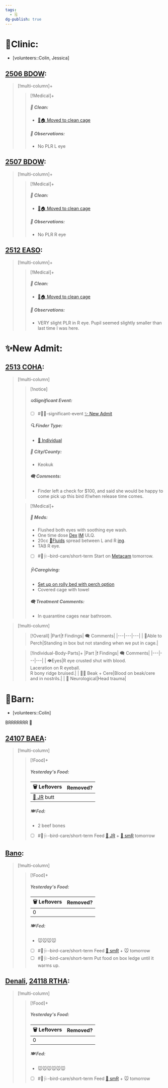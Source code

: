 ```yaml
---
tags:
  - 🗒️
dg-publish: true
---
```


# 🏥Clinic:
- [volunteers::Colin, Jessica]

## [2506 BDOW](../RARE%20Birds/2506%20BDOW.md):
> [!multi-column]+
>
>> [!Medical]+
>>##### 🫧 Clean:
>> - [🧼🏠 Moved to clean cage](../Admin/Codes/Moved%20to%20clean%20cage.md)
>>
>> ##### 🔭 Observations:
>> - No PLR L eye

## [2507 BDOW](../RARE%20Birds/2507%20BDOW.md):
> [!multi-column]+
>
>> [!Medical]+
>>##### 🫧 Clean:
>> - [🧼🏠 Moved to clean cage](../Admin/Codes/Moved%20to%20clean%20cage.md)
>>
>> ##### 🔭 Observations:
>> - No PLR R eye

## [2512 EASO](../RARE%20Birds/2512%20EASO.md):
> [!multi-column]+
>
>> [!Medical]+
>>##### 🫧 Clean:
>> - [🧼🏠 Moved to clean cage](../Admin/Codes/Moved%20to%20clean%20cage.md)
>>
>> ##### 🔭 Observations:
>> - VERY slight PLR in R eye. Pupil seemed slightly smaller than last time I was here.

# ✨New Admit:

## [2513 COHA](../RARE%20Birds/2513%20COHA.md):
> [!multi-column]
>
>> [!notice]
>> ##### 💥Significant Event:
>> - [ ] #🦅💥-significant-event [✨ New Admit](../Admin/Codes/New%20Admit.md)
>>
>> ##### 🔍 Finder Type:
>> - [🧑 Individual](../Admin/Codes/Individual.md)
>>
>> ##### 🌆 City/County:
>> - Keokuk
>>
>>##### 🗨️ Comments:
>>- Finder left a check for $100, and said she would be happy to come pick up this bird if/when release time comes.
>
>> [!Medical]+
>> ##### 💊 Meds:
>> - Flushed both eyes with soothing eye wash.
>> - One time dose [Dex](../Admin/Codes/Medication/Dexamethasone.md) [IM](../Admin/Codes/Intramuscular.md) ULQ.
>> - 20cc [💉Fluids](../Admin/Codes/Medication/Fluids.md) spread between L and R [ing](../Admin/Codes/inguinals.md).
>> - TAB R eye.
>> - [ ] #🦅🩺-bird-care/short-term Start on [Metacam](../Admin/Codes/Medication/Metacam.md) tomorrow.
>>
>> ##### 🩺Caregiving:
>> - [Set up on rolly bed with perch option](../Admin/Codes/Set%20up%20on%20rolly%20bed%20with%20perch%20option.md)
>> - Covered cage with towel
>>
>> ##### 🗨️ Treatment Comments:
>> - In quarantine cages near bathroom.
>

> [!multi-column]
>
>> [!Overall]
>>|Part|❗ Findings| 🗨️ Comments|
>>|---|---|---|
>>| 🧍Able to Perch|Standing in box but not standing when we put in cage.|
>
>> [!Individual-Body-Parts]+
>>|Part |❗ Findings| 🗨️ Comments|
>>|---|---|---|
>>| 👁️Eyes|R eye crusted shut with blood.<br>Laceration on R eyeball.<br>R bony ridge bruised.|
>>| 👃👄 Beak + Cere|Blood on beak/cere and in nostrils.|
>>| 🧠 Neurological|Head trauma|
>>

# 🏡Barn:
- [volunteers::Colin]

BRRRRRRR 🥶

## [24107 BAEA](../RARE%20Birds/24107%20BAEA.md):
> [!multi-column]
>
>> [!Food]+
>> ##### Yesterday's Food:
>> |🗑️ Leftovers| Removed?
>> |---|---|
>>|[🐀 JR](../Admin/Codes/Food/Jumbo%20Rat.md) butt|
>>
>> ##### 🍽️ Fed:
>> - 2 beef bones
>> - [ ] #🦅🩺-bird-care/short-term Feed [🐀 JR](../Admin/Codes/Food/Jumbo%20Rat.md) + [🐀 smR](../Admin/Codes/Food/Small%20Rat.md) tomorrow
>

## [Bano](../RARE%20Birds/Ed%20Birds/Bano.md):
> [!multi-column]
>
>> [!Food]+
>> ##### Yesterday's Food:
>> |🗑️ Leftovers| Removed?
>> |---|---|
>>|0|
>>
>> ##### 🍽️ Fed:
>> - 🐭🐭🐭🐭
>> - [ ] #🦅🩺-bird-care/short-term Feed [🐀 smR](../Admin/Codes/Food/Small%20Rat.md) + 🐭 tomorrow
>> - [ ] #🦅🩺-bird-care/short-term Put food on box ledge until it warms up.
>

## [Denali](../RARE%20Birds/Ed%20Birds/Denali.md), [24118 RTHA](../RARE%20Birds/24118%20RTHA.md):
> [!multi-column]
>
>> [!Food]+
>> ##### Yesterday's Food:
>> |🗑️ Leftovers| Removed?
>> |---|---|
>>|0|
>>
>> ##### 🍽️ Fed:
>> - 🐭🐭🐭🐭🐭🐭
>> - [ ] #🦅🩺-bird-care/short-term Feed [🐀 smR](../Admin/Codes/Food/Small%20Rat.md) + 🐭 tomorrow
>

